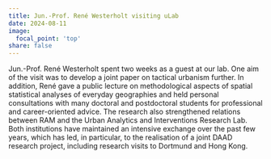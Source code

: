 ```yaml
---
title: Jun.-Prof. René Westerholt visiting uLab
date: 2024-08-11
image:
  focal_point: 'top'
share: false
---
```


Jun.-Prof. René Westerholt spent two weeks as a guest at our lab. One aim of the visit was to develop a joint paper on tactical urbanism further. In addition, René gave a public lecture on methodological aspects of spatial statistical analyses of everyday geographies and held personal consultations with many doctoral and postdoctoral students for professional and career-oriented advice. The research also strengthened relations between RAM and the Urban Analytics and Interventions Research Lab. Both institutions have maintained an intensive exchange over the past few years, which has led, in particular, to the realisation of a joint DAAD research project, including research visits to Dortmund and Hong Kong. 